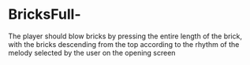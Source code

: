 # BricksFull-
The player should blow bricks by pressing the entire length of the brick, with the bricks descending from the top according to the rhythm of the melody selected by the user on the opening screen
